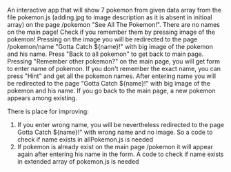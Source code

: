 An interactive app that will show 7 pokemon from given data array from the file pokemon.js (adding.jpg to image description as it is absent in initioal array) on the page /pokemon "See All The Pokemon!". There are no names on the main page! Check if you remember them by pressing image of the pokemon!
Pressing on the image you will be redirected to the page /pokemon/name "Gotta Catch ${name}!" with big image of the pokemon and his name. Press "Back to all pokemon" to get back to main page.
Pressing "Remember other pokemon?" on the main page, you will get form to enter name of pokemon. If you don't remember the exact name, you can press "Hint" and get all the pokemon names.
After entering name you will be redirected to the page "Gotta Catch ${name}!" with big image of the pokemon and his name.
If you go back to the main page, a new pokemon appears among existing.

There is place for improving:
1. If you enter wrong name, you will be nevertheless redirected to the page Gotta Catch ${name}!" with wrong name and no image. So a code to check if name exists in allPokemon.js is needed
2. If pokemon is already exist on the main page /pokemon it will appear again after entering his name in the form. A code to check if name exists in extended array of pokemon.js is needed
